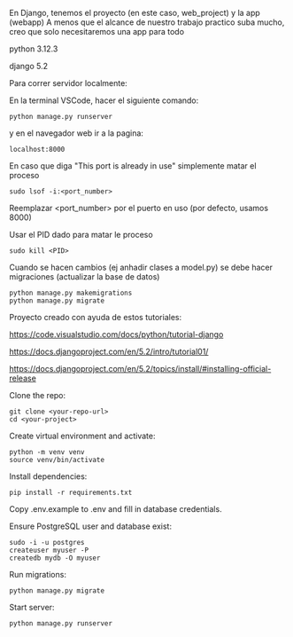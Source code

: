En Django, tenemos el proyecto (en este caso, web_project)
y la app (webapp)
A menos que el alcance de nuestro trabajo practico suba mucho, creo que solo necesitaremos una app para todo

python 3.12.3

django 5.2

Para correr servidor localmente:

En la terminal VSCode, hacer el siguiente comando:

`python manage.py runserver`

y en el navegador web ir a la pagina:

`localhost:8000`

En caso que diga "This port is already in use" simplemente matar el proceso

`sudo lsof -i:<port_number>`

Reemplazar <port_number> por el puerto en uso (por defecto, usamos 8000)

Usar el PID dado para matar le proceso

`sudo kill <PID>`

Cuando se hacen cambios (ej anhadir clases a model.py) se debe hacer migraciones (actualizar la base de datos)

```
python manage.py makemigrations
python manage.py migrate
```


Proyecto creado con ayuda de estos tutoriales:

https://code.visualstudio.com/docs/python/tutorial-django

https://docs.djangoproject.com/en/5.2/intro/tutorial01/

https://docs.djangoproject.com/en/5.2/topics/install/#installing-official-release


Clone the repo:

```
git clone <your-repo-url>
cd <your-project>
```
Create virtual environment and activate:

```
python -m venv venv
source venv/bin/activate
```

Install dependencies:

```
pip install -r requirements.txt
```

Copy .env.example to .env and fill in database credentials.

Ensure PostgreSQL user and database exist:

```
sudo -i -u postgres
createuser myuser -P
createdb mydb -O myuser
```

Run migrations:

```
python manage.py migrate
```

Start server:

```
python manage.py runserver
```
